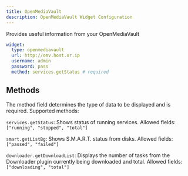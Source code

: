 ```yaml
---
title: OpenMediaVault
description: OpenMediaVault Widget Configuration
---
```


Provides useful information from your OpenMediaVault

```yaml
widget:
  type: openmediavault
  url: http://omv.host.or.ip
  username: admin
  password: pass
  method: services.getStatus # required
```

## Methods

The method field determines the type of data to be displayed and is required. Supported methods:

`services.getStatus`: Shows status of running services. Allowed fields: `["running", "stopped", "total"]`

`smart.getListBg`: Shows S.M.A.R.T. status from disks. Allowed fields: `["passed", "failed"]`

`downloader.getDownloadList`: Displays the number of tasks from the Downloader plugin currently being downloaded and total. Allowed fields: `["downloading", "total"]`
